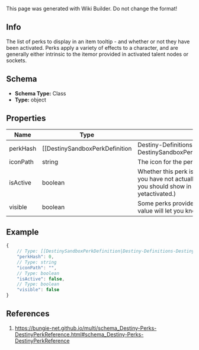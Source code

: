 <span class="wiki-builder">This page was generated with Wiki Builder. Do not change the format!</span>

## Info
The list of perks to display in an item tooltip - and whether or not they have been activated. Perks apply a variety of effects to a character, and are generally either intrinsic to the itemor provided in activated talent nodes or sockets.

## Schema
* **Schema Type:** Class
* **Type:** object

## Properties
Name | Type | Description
---- | ---- | -----------
perkHash | [[DestinySandboxPerkDefinition|Destiny-Definitions-DestinySandboxPerkDefinition]]:ManifestDefinition:integer:uint32 | The hash identifier for the perk, which can be used to look up DestinySandboxPerkDefinition if it exists.Be warned, perks frequently do not have user-viewable information.  You should examine whether you actuallyfound a name/description in the perk's definition before you show it to the user.
iconPath | string | The icon for the perk.
isActive | boolean | Whether this perk is currently active.  (We may return perks that you have not actually activated yet:these represent perks that you should show in the item's tooltip, but that the user has not yetactivated.)
visible | boolean | Some perks provide benefits, but aren't visible in the UI.  This value will let you know if this isperk should be shown in your UI.

## Example
```javascript
{
    // Type: [[DestinySandboxPerkDefinition|Destiny-Definitions-DestinySandboxPerkDefinition]]:ManifestDefinition:integer:uint32
    "perkHash": 0,
    // Type: string
    "iconPath": "",
    // Type: boolean
    "isActive": false,
    // Type: boolean
    "visible": false
}

```

## References
1. https://bungie-net.github.io/multi/schema_Destiny-Perks-DestinyPerkReference.html#schema_Destiny-Perks-DestinyPerkReference
